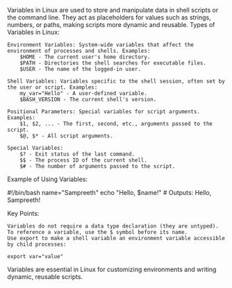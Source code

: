 Variables in Linux are used to store and manipulate data in shell scripts or the command line. They act as placeholders for values such as strings, numbers, or paths, making scripts more dynamic and reusable.
Types of Variables in Linux:

    Environment Variables: System-wide variables that affect the environment of processes and shells. Examples:
        $HOME - The current user's home directory.
        $PATH - Directories the shell searches for executable files.
        $USER - The name of the logged-in user.

    Shell Variables: Variables specific to the shell session, often set by the user or script. Examples:
        my_var="Hello" - A user-defined variable.
        $BASH_VERSION - The current shell's version.

    Positional Parameters: Special variables for script arguments. Examples:
        $1, $2, ... - The first, second, etc., arguments passed to the script.
        $@, $* - All script arguments.

    Special Variables:
        $? - Exit status of the last command.
        $$ - The process ID of the current shell.
        $# - The number of arguments passed to the script.

Example of Using Variables:

#!/bin/bash
name="Sampreeth"
echo "Hello, $name!"  # Outputs: Hello, Sampreeth!

Key Points:

    Variables do not require a data type declaration (they are untyped).
    To reference a variable, use the $ symbol before its name.
    Use export to make a shell variable an environment variable accessible by child processes:

    export var="value"

Variables are essential in Linux for customizing environments and writing dynamic, reusable scripts.